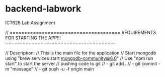 # backend-labwork
ICT626 Lab Assignment

// ====================================== REQUIREMENTS FOR STARTING THE APP!!! ======================================

// Description:
// This is the main file for the application
// Start mongodb using "brew services start mongodb-community@6.0"
// Use "npm run start" to start the server
// pushing code to git
// - git add .
// - git commit -m "message"
// - git push -u -f origin main

